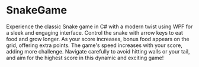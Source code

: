 # SnakeGame
 Experience the classic Snake game in C# with a modern twist using WPF for a sleek and engaging interface. Control the snake with arrow keys to eat food and grow longer. As your score increases, bonus food appears on the grid, offering extra points. The game's speed increases with your score, adding more challenge. Navigate carefully to avoid hitting walls or your tail, and aim for the highest score in this dynamic and exciting game!
